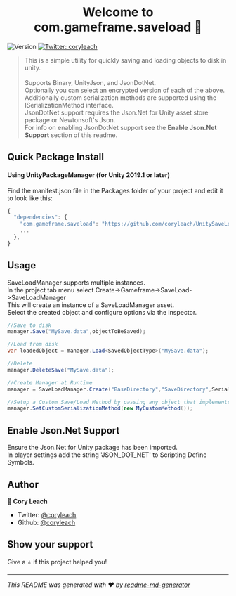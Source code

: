 <h1 align="center">Welcome to com.gameframe.saveload 👋</h1>
<p>
  <img alt="Version" src="https://img.shields.io/badge/version-1.0.0-blue.svg?cacheSeconds=2592000" />
  <a href="https://twitter.com/coryleach">
    <img alt="Twitter: coryleach" src="https://img.shields.io/twitter/follow/coryleach.svg?style=social" target="_blank" />
  </a>
</p>

> This is a simple utility for quickly saving and loading objects to disk in unity.</br></br>
> Supports Binary, UnityJson, and JsonDotNet.</br>
> Optionally you can select an encrypted version of each of the above.</br>
> Additionally custom serialization methods are supported using the ISerializationMethod interface.</br>
> JsonDotNet support requires the Json.Net for Unity asset store package or Newtonsoft's Json.</br>
> For info on enabling JsonDotNet support see the <b>Enable Json.Net Support</b> section of this readme.</br>

## Quick Package Install

#### Using UnityPackageManager (for Unity 2019.1 or later)

Find the manifest.json file in the Packages folder of your project and edit it to look like this:
```js
{
  "dependencies": {
    "com.gameframe.saveload": "https://github.com/coryleach/UnitySaveLoad.git#1.0.0",
    ...
  },
}
```

## Usage

SaveLoadManager supports multiple instances.<br />
In the project tab menu select Create->Gameframe->SaveLoad->SaveLoadManager<br />
This will create an instance of a SaveLoadManager asset.<br />
Select the created object and configure options via the inspector.<br />

```C#
//Save to disk
manager.Save("MySave.data",objectToBeSaved);

//Load from disk
var loadedObject = manager.Load<SavedObjectType>("MySave.data");

//Delete
manager.DeleteSave("MySave.data");

//Create Manager at Runtime
manager = SaveLoadManager.Create("BaseDirectory","SaveDirectory",SerializationMethod.Default);

//Setup a Custom Save/Load Method by passing any object that implements ISerializationMethod
manager.SetCustomSerializationMethod(new MyCustomMethod());
```

## Enable Json.Net Support

Ensure the Json.Net for Unity package has been imported.</br>
In player settings add the string 'JSON_DOT_NET' to Scripting Define Symbols.

## Author

👤 **Cory Leach**

* Twitter: [@coryleach](https://twitter.com/coryleach)
* Github: [@coryleach](https://github.com/coryleach)

## Show your support

Give a ⭐️ if this project helped you!

***
_This README was generated with ❤️ by [readme-md-generator](https://github.com/kefranabg/readme-md-generator)_
